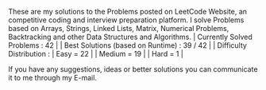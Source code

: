 These are my solutions to the Problems posted on LeetCode Website, an competitive coding and interview preparation platform. 
I solve Problems based on Arrays, Strings, Linked Lists, Matrix, Numerical Problems, Backtracking and other Data Structures and Algorithms.
| Currently Solved Problems : 42 |
| Best Solutions (based on Runtime) : 39 / 42 |
| Difficulty Distribution : | Easy = 22 |
                          | Medium = 19 |
                          | Hard = 1 | 

If you have any suggestions, ideas or better solutions you can communicate it to me through my E-mail.
